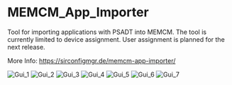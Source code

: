 # MEMCM_App_Importer
Tool for importing applications with PSADT into MEMCM.
The tool is currently limited to device assignment. User assignment is planned for the next release.

More Info: https://sirconfigmgr.de/memcm-app-importer/

![Gui_1](https://user-images.githubusercontent.com/43637014/129915478-21b85a8e-a3fb-4246-9854-1953ee19d7e8.jpg)
![Gui_2](https://user-images.githubusercontent.com/43637014/129915498-32323eb8-51de-4f50-afe7-7e10e742c6eb.jpg)
![Gui_3](https://user-images.githubusercontent.com/43637014/129915506-a6460168-ff73-4b8e-8052-3e31c96ce3ab.jpg)
![Gui_4](https://user-images.githubusercontent.com/43637014/129900332-28833714-d4e0-41fe-bdc6-d524b45403e3.jpg)
![Gui_5](https://user-images.githubusercontent.com/43637014/129900340-96e7b5fa-3b38-4da8-8e82-c5a6605f9617.jpg)
![Gui_6](https://user-images.githubusercontent.com/43637014/129900347-1eeb71c5-3d82-40c3-b15e-e1d4b3b87e3e.jpg)
![Gui_7](https://user-images.githubusercontent.com/43637014/129900355-04eafef5-618b-4d07-899f-c3b3f53aed14.jpg)
